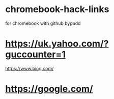 # chromebook-hack-links
for chromebook with github bypadd
# https://uk.yahoo.com/?guccounter=1
https://www.bing.com/
# https://google.com/
